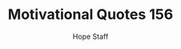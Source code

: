 ---
image: /assets/img/mq/mq_156_antoine.png
title: Motivational Quotes 156
categories:
  - Motivational Quotes
author: Hope Staff
notes: Motivational Quotes 156
embed: >-
  EMBED_GOES_HERE
transcript: >-
  SOME LINES OF TEXT START HERE
---